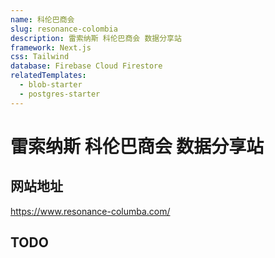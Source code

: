 ```yaml
---
name: 科伦巴商会
slug: resonance-colombia
description: 雷索纳斯 科伦巴商会 数据分享站
framework: Next.js
css: Tailwind
database: Firebase Cloud Firestore
relatedTemplates:
  - blob-starter
  - postgres-starter
---
```


# 雷索纳斯 科伦巴商会 数据分享站


## 网站地址

https://www.resonance-columba.com/

## TODO
